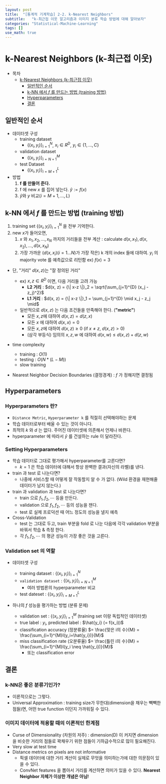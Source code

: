 ```yaml
---
layout: post
title:  "[통계적 기계학습] 2-2. k-Nearest Neighbors"
subtitle:   "k-최근접 이웃 알고리즘과 이미지 분류 학습 방법에 대해 알아보자"
categories: "Statistical-Machine-Learning"
tags: []
use_math: true
---
```


# k-Nearest Neighbors (k-최근접 이웃)

- 목차
  - [k-Nearest Neighbors (k-최근접 이웃)](#k-nearest-neighbors)
    - [일반적인 순서](#일반적인-순서)
    - [k-NN 에서 $f$ 를 만드는 방법 (training 방법)](#k-nn-에서-f-를-만드는-방법-training-방법)
    - [Hyperparameters](#hyperparameters)
    - [결론](#결론)

## 일반적인 순서
* 데이터셋 구성
  * training dataset
    * $\{(x_i,y_i)\}^{N}_{i=1}$, $x_i \in R^{D}$, $y_i \in \{1, \dotsc, C\}$
  * validation dataset
    * $\{(x_i,y_i)\}^{M}_{i=N+1}$
  * test Dataset
    * $\{(x_i,y_i)\}^{L}_{i=M+1}$
* 방법
  1. **f 를 만들어 준다.**
  2. f 에 new $x$ 를 집어 넣는다. $\hat{y} := f(x)$
  3. $\hat{y}$와 $y$ 비교($i=M+1, \dotsc, L$)

## k-NN 에서 $f$ 를 만드는 방법 (training 방법)
1. training set $\{(x_i,y_i)\}^{N}_{i=1}$ 을 전부 기억한다.
2. new $x$가 들어오면,
   1. $x$ 와 $x_1, x_2, \dotsc, x_N$ 까지의 거리들을 전부 계산 : calculate $d(x, x_1), d(x, x_2), \dotsc, d(x, x_N)$
   2. 가장 가까운 ($d(x,x_i) (i=1 \dotsc N)$가 가장 작은) k 개의 index 들에 대하여. $y_i$ 의 majority vote 를 예측값으로 리턴함 ex) $f(x) = 3$ 
* 단, "거리" $d(x, z)$는 "잘 정의된 거리"
  * ex) $x, z \in R^D$ 이면, 다음 거리들 고려 가능
    * **L2 거리** : $d(x, z) = {\| x-z \|}_2 = \sqrt{\sum_{j=1}^{D} (x_j - z_j)^2}$
    * **L1 거리** : $d(x, z) = {\| x-z \|}_1 = \sum_{j=1}^{D} \mid x_j - z_j \mid$
  * 일반적으로 $d(x, z)$ 는 다음 조건들을 만족해야 한다.  (**"metric"**)
    * 모든 $x, z$에 대하여 $d(x, z) = d(z, x)$
    * 모든 $x$ 에 대하여 $d(x, x) = 0$
    * 모든 $x, z$에 대하여 $d(x, z) \geq 0$ (if $x \neq z$, $d(x, z) > 0$)
    * (삼각 부등식) 임의의 $x, z, w$ 에 대하여 $d(x, w) \leq d(x, z) + d(z, w)$

* time complexity
  * training : $O(1)$
  * testing : $O(N*(L-M))$
  * slow training 

* Nearest Neighbor Decision Boundaries (결정경계) : $f$ 가 정해지면 결정됨

## Hyperparameters
### Hyperparameters 란?
* `Distance Metric`, `Hyperparameter k` 를 적절히 선택해야하는 문제
* 학습 데이터로부터 배울 수 있는 것이 아니다.
* 최적의 $k$ 와 $d$ 는 없다. 주어진 데이터셋에 의존해서 언제나 바뀐다.
* hyperparameter 에 따라서 $\hat{y}$ 를 건설하는 rule 이 달라진다.

### Setting Hyperparameters
* 학습 데이터로 그대로 평가해서 hyperparameter를 고른다면?
  * $k=1$ 은 학습 데이터에 대해서 항상 완벽한 결과(자신의 라벨)를 낸다.
* train 과 test 로 나눈다면?
  * 나중에 서비스할 때 어떻게 잘 작동할지 알 수 가 없다. (Wild 환경을 재현해줄 데이터가 남지 않는다.)
* train 과 validation 과 test 로 나눈다면?
  * train 으로 $f_1, f_2, \dotsb$ 등을 만든다.
  * validation 으로 $f_1, f_2, \dotsb$ 등의 성능을 잰다.
  * test 로 실제 프로덕션 때 어느 정도의 성능을 낼지 예측
* Cross-Validation
  * test 는 그대로 두고, train 부분을 fold 로 나눈 다음에 각각 validation 부분을 바꿔서 학습 & 측정 한다.
  * 각 $f_1, f_2, \dotsb$ 의 평균 성능이 가장 좋은 것을 고른다.

### Validation set 의 역할
* 데이터셋 구성
  * training dataset : $\{(x_i,y_i)\}^{N}_{i=1}$
  * `validation dataset` : $\{(x_i,y_i)\}^{M}_{i=N+1}$
    * 여러 방법론의 hyperparameter 비교
  * test dateset : $\{(x_i,y_i)\}^{L}_{i=M+1}$

* 하나의 $f$ 성능을 평가하는 방법 (분류 문제)
  * validation set : $\{(x_i,y_i)\}^{M}_{i=1}$ (training set 이랑 독립적인 데이터셋)
  * true label : $y_i$, predicted label : $\hat{y_i} (= f(x_i))$
  * classification accuracy (정분류율) $= \frac{맞은 i의 수}{M} = \frac{\sum_{i=1}^{M}I(y_i=\hat{y_i})}{M}$
  * miss classification rate (오분류율) $= \frac{틀린 i의 수}{M} = \frac{\sum_{i=1}^{M}I(y_i \neq \hat{y_i})}{M}$
    * 또는 classification error

## 결론
### k-NN은 좋은 분류기인가?
  * 이론적으로는 그렇다.
  * Universal Approximation : training size가 무한대(dimension을 채우는 빽빽한 점들)면, 어떤 true function 이던지 가까워질 수 있다.

### 이미지 데이터에 적용할 때의 이론적인 한계점
  * Curse of Dimensionality (차원의 저주) : dimension(D) 이 커지면 dimension을 비슷한 거리의 점들로 꽉채우기 위한 점들이 기하급수적으로 많이 필요해진다.
  * Very slow at test time
  * Distance metrics on pixels are not informative
    * 픽셀 데이터에 대한 거리 계산이 실제로 무엇을 의미하는가에 대한 의문점이 있을 수 있다.
    * ConvNet features 을 뽑아서 거리를 계산하면 의미가 있을 수 있다. **Nearest Neighbor 자체가 이상한 개념은 아님!**

